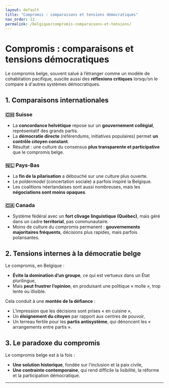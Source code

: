```yaml
---
layout: default
title: "Compromis : comparaisons et tensions démocratiques"
nav_order: 12
permalink: /belgique/compromis-comparaisons-et-tensions/
---
```


# Compromis : comparaisons et tensions démocratiques

Le compromis belge, souvent salué à l’étranger comme un modèle de cohabitation pacifique, suscite aussi des **réflexions critiques** lorsqu’on le compare à d'autres systèmes démocratiques.

## 1. Comparaisons internationales

### 🇨🇭 Suisse
- La **concordance helvétique** repose sur un **gouvernement collégial**, représentatif des grands partis.
- La **démocratie directe** (référendums, initiatives populaires) permet **un contrôle citoyen constant**.
- Résultat : une culture du consensus **plus transparente et participative** que le compromis belge.

### 🇳🇱 Pays-Bas
- La **fin de la pilarisation** a débouché sur une culture plus ouverte.
- Le *poldermodel* (concertation sociale) a parfois inspiré la Belgique.
- Les coalitions néerlandaises sont aussi nombreuses, mais les **négociations sont moins opaques**.

### 🇨🇦 Canada
- Système fédéral avec un **fort clivage linguistique (Québec)**, mais géré dans un cadre **territorial**, pas communautaire.
- Moins de culture du compromis permanent : **gouvernements majoritaires fréquents**, décisions plus rapides, mais parfois polarisantes.

## 2. Tensions internes à la démocratie belge

Le compromis, en Belgique :

- **Évite la domination d’un groupe**, ce qui est vertueux dans un État plurilingue,
- Mais **peut frustrer l’opinion**, en produisant une politique « molle », trop lente ou illisible.

Cela conduit à une **montée de la défiance** :

- L’impression que les décisions sont prises « en cuisine »,
- Un **éloignement du citoyen** par rapport aux centres de pouvoir,
- Un terreau fertile pour les **partis antisystème**, qui dénoncent les « arrangements entre partis ».

## 3. Le paradoxe du compromis

Le compromis belge est à la fois :

- **Une solution historique**, fondée sur l’inclusion et la paix civile,
- **Une contrainte contemporaine**, qui rend difficile la lisibilité, la réforme et la participation démocratique.

---

[^1]: Linder, Wolf. *Swiss Democracy*. Palgrave Macmillan, 2010.  
[^2]: Lucardie, Paul. *The Netherlands: Depillarization and Polder Politics*. In: Keman (ed.), *Comparative Democratic Politics*, Sage, 2002.  
[^3]: Noël, Alain. *Federalism and National Diversity in Canada*. In: *Publius*, 2000.  
[^4]: Magnette, Paul. *Le régime parlementaire en Belgique*. RFDC, 2003.
